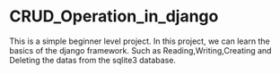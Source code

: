 # CRUD_Operation_in_django
This is a simple beginner level project. In this project, we can learn the basics of the django framework. Such as Reading,Writing,Creating and Deleting the datas from the sqlite3 database.
